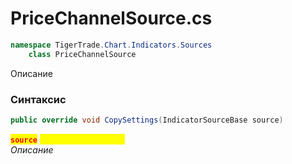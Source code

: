
# PriceChannelSource.cs
```csharp
namespace TigerTrade.Chart.Indicators.Sources  
    class PriceChannelSource
```

Описание

### Синтаксис
```csharp
public override void CopySettings(IndicatorSourceBase source)
```

<mark style="color:red;">**`source`**</mark> <mark style="color:yellow;">`IndicatorSourceBase`</mark>  
 *Описание*  
  

                    
                    